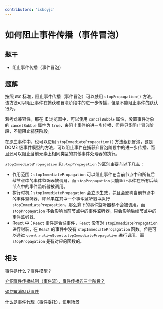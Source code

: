 ```yaml
---
contributors: 'isboyjc'
---
```


# 如何阻止事件传播（事件冒泡）


## 题干

- 阻止事件传播（事件冒泡）



## 题解

<!-- ::: details 点我查看题解 -->

按照 `W3C` 标准，阻止事件传播（事件冒泡）可以使用 `stopPropagation()` 方法，该方法可以阻止事件在捕获和冒泡阶段中的进一步传播，但是不能阻止事件的默认行为。

若考虑兼容性，那在 IE 浏览器中，可以使用 `cancelBubble` 属性，设置事件对象的 `cancelBubble` 属性为 `true`，来阻止事件的进一步传播，但是只能阻止冒泡阶段，不能阻止捕获阶段。

在原生事件中，也可以使用 `stopImmediatePropagation()` 方法组织冒泡，这是 DOM3 级事件模型的方法，可以阻止事件在捕获和冒泡阶段中的进一步传播，而且还可以阻止当前元素上相同类型的其他事件处理器的执行。


`stopImmediatePropagation` 和 `stopPropagation` 的区别主要有以下几点：

- 作用范围：`stopImmediatePropagation` 可以阻止事件在当前节点中和所有后续节点中的事件监听器被调用，而 `stopPropagation` 只能阻止事件在所有后续节点中的事件监听器被调用。
- 执行时机：`stopImmediatePropagation` 会立即生效，并且会影响当前节点中的事件监听器，即如果在其中一个事件监听器中执行 `stopImmediatePropagation`，那么剩下的事件监听器都不会被调用。而 `stopPropagation` 不会影响当前节点中的事件监听器，只会影响后续节点中的事件监听器。
- React 中：`React` 事件是合成事件，`React` 没有对 `stopImmediatePropagation` 进行封装，在 `React` 的事件中没有 `stopImmediatePropagation` 函数。但是可以通过 `event.nativeEvent.stopImmediatePropagation` 进行调用。而 `stopPropagation` 是有对应的函数的。

<!-- ::: -->

## 相关

[事件是什么？事件模型？](./110010_event_model.md)

[介绍事件传播机制（事件流），事件传播的三个阶段？](./110020_event_flow.md)

[如何取消默认事件](./110040_cancel_default_event.md)

[什么是事件代理（事件委托），使用场景](./110050_event_proxy.md)